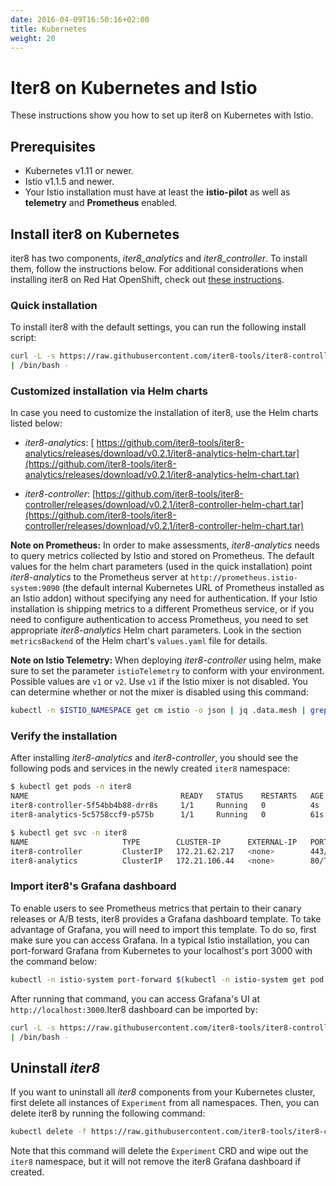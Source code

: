 ```yaml
---
date: 2016-04-09T16:50:16+02:00
title: Kubernetes
weight: 20
---
```


# Iter8 on Kubernetes and Istio

These instructions show you how to set up iter8 on Kubernetes with Istio.

## Prerequisites

* Kubernetes v1.11 or newer.
* Istio v1.1.5 and newer.
* Your Istio installation must have at least the **istio-pilot** as well as **telemetry** and **Prometheus** enabled.

## Install iter8 on Kubernetes

iter8 has two components, _iter8_analytics_ and _iter8_controller_. To install them, follow the instructions below. For additional considerations when installing iter8 on Red Hat OpenShift, check out [these instructions](https://github.com/iter8-tools/docs/blob/v0.2.1/doc_files/platforms/redhat_openshift.md).

### Quick installation

To install iter8 with the default settings, you can run the following install script:

```bash
curl -L -s https://raw.githubusercontent.com/iter8-tools/iter8-controller/v0.2.1/install/install.sh \
| /bin/bash -
```

### Customized installation via Helm charts

In case you need to customize the installation of iter8, use the Helm charts listed below:

* _iter8-analytics_: [ https://github.com/iter8-tools/iter8-analytics/releases/download/v0.2.1/iter8-analytics-helm-chart.tar](https://github.com/iter8-tools/iter8-analytics/releases/download/v0.2.1/iter8-analytics-helm-chart.tar)

* _iter8-controller_: [https://github.com/iter8-tools/iter8-controller/releases/download/v0.2.1/iter8-controller-helm-chart.tar](https://github.com/iter8-tools/iter8-controller/releases/download/v0.2.1/iter8-controller-helm-chart.tar)

**Note on Prometheus:** In order to make assessments, _iter8-analytics_ needs to query metrics collected by Istio and stored on Prometheus. The default values for the helm chart parameters (used in the quick installation) point _iter8-analytics_ to the Prometheus server at `http://prometheus.istio-system:9090` (the default internal Kubernetes URL of Prometheus installed as an Istio addon) without specifying any need for authentication. If your Istio installation is shipping metrics to a different Prometheus service, or if you need to configure authentication to access Prometheus, you need to set appropriate _iter8-analytics_ Helm chart parameters. Look in the section `metricsBackend` of the Helm chart's `values.yaml` file for details.

**Note on Istio Telemetry:** When deploying _iter8-controller_ using helm, make sure to set the parameter `istioTelemetry` to conform with your environment. Possible values are `v1` or `v2`. Use `v1` if the Istio mixer is not disabled. You can determine whether or not the mixer is disabled using this command:

```bash
kubectl -n $ISTIO_NAMESPACE get cm istio -o json | jq .data.mesh | grep -o 'disableMixerHttpReports: [A-Za-z]\+' | cut -d ' ' -f2
```

### Verify the installation

After installing _iter8-analytics_ and _iter8-controller_, you should see the following pods and services in the newly created `iter8` namespace:

```bash
$ kubectl get pods -n iter8
NAME                                  READY   STATUS    RESTARTS   AGE
iter8-controller-5f54bb4b88-drr8s     1/1     Running   0          4s
iter8-analytics-5c5758ccf9-p575b      1/1     Running   0          61s
```

```bash
$ kubectl get svc -n iter8
NAME                     TYPE        CLUSTER-IP      EXTERNAL-IP   PORT(S)   AGE
iter8-controller         ClusterIP   172.21.62.217   <none>        443/TCP   20s
iter8-analytics          ClusterIP   172.21.106.44   <none>        80/TCP    76s
```

### Import iter8's Grafana dashboard

To enable users to see Prometheus metrics that pertain to their canary releases or A/B tests, iter8 provides a Grafana dashboard template. To take advantage of Grafana, you will need to import this template. To do so, first make sure you can access Grafana. In a typical Istio installation, you can port-forward Grafana from Kubernetes to your localhost's port 3000 with the command below:

```bash
kubectl -n istio-system port-forward $(kubectl -n istio-system get pod -l app=grafana -o jsonpath='{.items[0].metadata.name}') 3000:3000
```

After running that command, you can access Grafana's UI at `http://localhost:3000`.Iter8 dashboard can be imported by:

```bash
curl -L -s https://raw.githubusercontent.com/iter8-tools/iter8-controller/v0.2.1/hack/grafana_install_dashboard.sh \
| /bin/bash -
```

## Uninstall _iter8_

If you want to uninstall all _iter8_ components from your Kubernetes cluster, first delete all instances of `Experiment` from all namespaces. Then, you can delete iter8 by running the following command:

```bash
kubectl delete -f https://raw.githubusercontent.com/iter8-tools/iter8-controller/v0.2.1/install/iter8-controller.yaml
```

Note that this command will delete the `Experiment` CRD and wipe out the `iter8` namespace, but it will not remove the iter8 Grafana dashboard if created.
